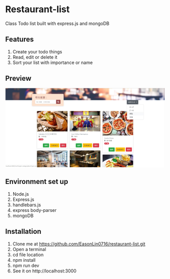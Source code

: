# Restaurant-list
Class Todo list built with express.js and mongoDB
## Features
1. Create your todo things
2. Read, edit or delete it
3. Sort your list with importance or name
## Preview
![Cover](https://github.com/EasonLin0716/restaurant-list/blob/master/preview/restaurant2.1_cover.jpg)
## Environment set up
1. Node.js
2. Express.js
3. handlebars.js
4. express body-parser
5. mongoDB
## Installation
1. Clone me at https://github.com/EasonLin0716/restaurant-list.git
2. Open a terminal
3. cd file location
4. npm install
5. npm run dev
6. See it on http://localhost:3000